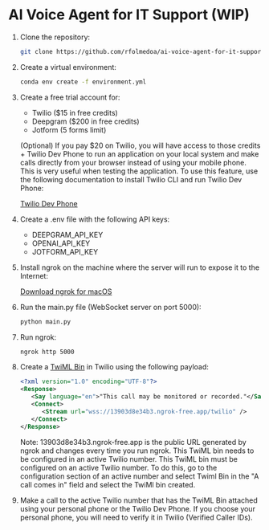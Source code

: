 # AI Voice Agent for IT Support (WIP)

1. Clone the repository:

   ```bash
   git clone https://github.com/rfolmedoa/ai-voice-agent-for-it-support.git
   ```

2. Create a virtual environment: 

   ```bash
   conda env create -f environment.yml
   ```

3. Create a free trial account for:

   - Twilio ($15 in free credits)
   - Deepgram ($200 in free credits)
   - Jotform (5 forms limit)

   (Optional) If you pay $20 on Twilio, you will have access to those credits + Twilio Dev Phone to run an application on your local system and make calls directly from your browser instead of using your mobile phone. This is very useful when testing the application. To use this feature, use the following documentation to install Twilio CLI and run Twilio Dev Phone: 

   [Twilio Dev Phone](https://www.twilio.com/docs/labs/dev-phone)

3. Create a .env file with the following API keys:

   - DEEPGRAM_API_KEY
   - OPENAI_API_KEY
   - JOTFORM_API_KEY

5. Install ngrok on the machine where the server will run to expose it to the Internet:

   [Download ngrok for macOS](https://ngrok.com/downloads/mac-os)

6. Run the main.py file (WebSocket server on port 5000):

   ```bash
   python main.py
   ```

7. Run ngrok:

   ```bash
   ngrok http 5000
   ```

8. Create a [TwiML Bin](https://www.twilio.com/docs/serverless/twiml-bins) in Twilio using the following payload:

   ```xml
   <?xml version="1.0" encoding="UTF-8"?>
   <Response>
      <Say language="en">"This call may be monitored or recorded."</Say>
      <Connect>
         <Stream url="wss://13903d8e34b3.ngrok-free.app/twilio" />
      </Connect>
   </Response>
   ```
   Note: 13903d8e34b3.ngrok-free.app is the public URL generated by ngrok and changes every time you run ngrok. This TwiML bin needs to be configured in an active Twilio number. This TwiML bin must be configured on an active Twilio number. To do this, go to the configuration section of an active number and select Twiml Bin in the "A call comes in" field and select the TwiMl bin created.

9. Make a call to the active Twilio number that has the TwiML Bin attached using your personal phone or the Twilio Dev Phone. If you choose your personal phone, you will need to verify it in Twilio (Verified Caller IDs). 